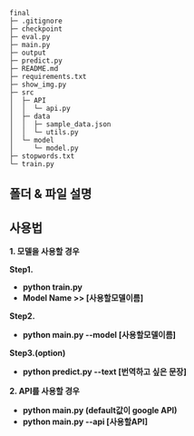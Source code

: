 
```
final
├─ .gitignore
├─ checkpoint
├─ eval.py
├─ main.py
├─ output
├─ predict.py
├─ README.md
├─ requirements.txt
├─ show_img.py
├─ src
│  ├─ API
│  │  └─ api.py
│  ├─ data
│  │  ├─ sample_data.json
│  │  └─ utils.py
│  └─ model
│     └─ model.py
├─ stopwords.txt
└─ train.py

```

## 폴더 & 파일 설명 ## 


## 사용법 ## 
<b> 1. 모델을 사용할 경우 <b>

Step1.
- python train.py   
- Model Name >> [사용할모델이름]

Step2.
- python main.py --model [사용할모델이름]

Step3.(option)
- python predict.py --text [번역하고 싶은 문장]

<b> 2. API를 사용할 경우 <b>
- python main.py (default값이  google API)
- python main.py --api [사용할API]
